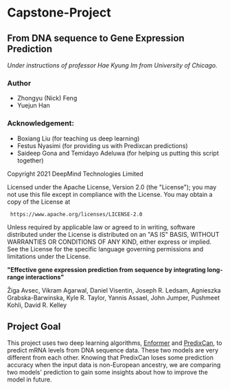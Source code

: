 # Capstone-Project

## From DNA sequence to Gene Expression Prediction

_Under instructions of professor Hae Kyung Im from University of Chicago._

### Author

- Zhongyu (Nick) Feng
- Yuejun Han

### Acknowledgement:

- Boxiang Liu (for teaching us deep learning)
- Festus Nyasimi (for providing us with Predixcan predictions)
- Saideep Gona and Temidayo Adeluwa (for helping us putting this script together) 

Copyright 2021 DeepMind Technologies Limited

Licensed under the Apache License, Version 2.0 (the "License");
you may not use this file except in compliance with the License.
You may obtain a copy of the License at

     https://www.apache.org/licenses/LICENSE-2.0

Unless required by applicable law or agreed to in writing, software
distributed under the License is distributed on an "AS IS" BASIS,
WITHOUT WARRANTIES OR CONDITIONS OF ANY KIND, either express or implied.
See the License for the specific language governing permissions and
limitations under the License.

**"Effective gene expression prediction from sequence by integrating long-range interactions"**

Žiga Avsec, Vikram Agarwal, Daniel Visentin, Joseph R. Ledsam, Agnieszka Grabska-Barwinska, Kyle R. Taylor, Yannis Assael, John Jumper, Pushmeet Kohli, David R. Kelley

## Project Goal

This project uses two deep learning algorithms, [Enformer](https://github.com/deepmind/deepmind-research/tree/master/enformer) and [PredixCan](https://github.com/hakyimlab/PrediXcan#:~:text=PrediXcan%20is%20a%20gene%2Dbased,be%20causal%20for%20the%20phenotype.), to predict mRNA levels from DNA sequence data. These two models are very different from each other. Knowing that PredixCan loses some prediction accuracy when the input data is non-European ancestry, we are comparing two models' prediction to gain some insights about how to improve the model in future. 

